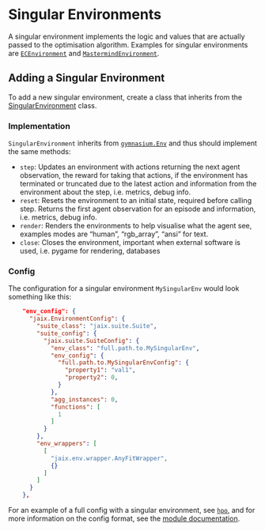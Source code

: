 # Singular Environments

A singular environment implements the logic and values that are actually passed to the optimisation algorithm. Examples for singular environments are [`ECEnvironment`](/jaix/env/singular/ec_env.py) and [`MastermindEnvironment`](/jaix/env/singular/mastermind_env.py).

## Adding a Singular Environment
To add a new singular environment, create a class that inherits from the [SingularEnvironment](/jaix/env/singular/singular_environment.py) class. 

### Implementation
`SingularEnvironment` inherits from [`gymnasium.Env`](https://gymnasium.farama.org/api/env/) and thus should implement the same methods:
* `step`: Updates an environment with actions returning the next agent observation, the reward for taking that actions, if the environment has terminated or truncated due to the latest action and information from the environment about the step, i.e. metrics, debug info.
* `reset`: Resets the environment to an initial state, required before calling step. Returns the first agent observation for an episode and information, i.e. metrics, debug info.
* `render`: Renders the environments to help visualise what the agent see, examples modes are “human”, “rgb_array”, “ansi” for text.
* `close`: Closes the environment, important when external software is used, i.e. pygame for rendering, databases

### Config
The configuration for a singular environment `MySingularEnv` would look something like this:
```json
    "env_config": {
      "jaix.EnvironmentConfig": {
        "suite_class": "jaix.suite.Suite",
        "suite_config": {
          "jaix.suite.SuiteConfig": {
            "env_class": "full.path.to.MySingularEnv",
            "env_config": {
              "full.path.to.MySingularEnvConfig": {
                "property1": "val1",
                "property2": 0,
              }
            },
            "agg_instances": 0,
            "functions": [
              1
            ]
          }
        },
        "env_wrappers": [
          [
            "jaix.env.wrapper.AnyFitWrapper",
            {}
          ]
        ]
      }
    },
```

For an example of a full config with a singular environment, see [`hpo`](/experiments/hpo/binary.json), and for more information on the config format, see the [module documentation](https://github.com/TAI-src/ttex/tree/main/ttex/config).

